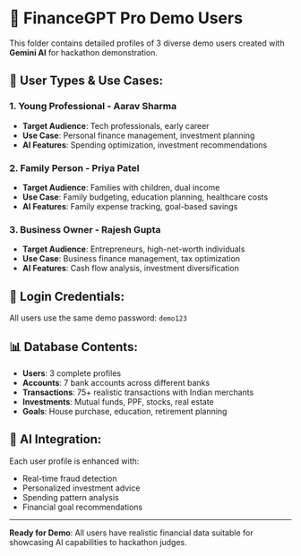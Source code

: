 # 👥 FinanceGPT Pro Demo Users

This folder contains detailed profiles of 3 diverse demo users created with **Gemini AI** for hackathon demonstration.

## 🎯 **User Types & Use Cases:**

### **1. Young Professional** - Aarav Sharma
- **Target Audience**: Tech professionals, early career
- **Use Case**: Personal finance management, investment planning
- **AI Features**: Spending optimization, investment recommendations

### **2. Family Person** - Priya Patel
- **Target Audience**: Families with children, dual income
- **Use Case**: Family budgeting, education planning, healthcare costs
- **AI Features**: Family expense tracking, goal-based savings

### **3. Business Owner** - Rajesh Gupta
- **Target Audience**: Entrepreneurs, high-net-worth individuals
- **Use Case**: Business finance management, tax optimization
- **AI Features**: Cash flow analysis, investment diversification

## 🔐 **Login Credentials:**

All users use the same demo password: `demo123`

## 📊 **Database Contents:**

- **Users**: 3 complete profiles
- **Accounts**: 7 bank accounts across different banks
- **Transactions**: 75+ realistic transactions with Indian merchants
- **Investments**: Mutual funds, PPF, stocks, real estate
- **Goals**: House purchase, education, retirement planning

## 🤖 **AI Integration:**

Each user profile is enhanced with:
- Real-time fraud detection
- Personalized investment advice
- Spending pattern analysis
- Financial goal recommendations

---

**Ready for Demo**: All users have realistic financial data suitable for showcasing AI capabilities to hackathon judges.